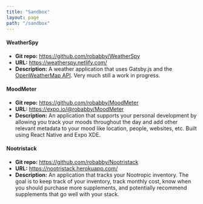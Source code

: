 ```yaml
---
title: "Sandbox"
layout: page
path: "/sandbox"
---
```


#### WeatherSpy

+ __Git repo:__ https://github.com/robabby/WeatherSpy
+ __URL:__ https://weatherspy.netlify.com/
+ __Description:__ A weather application that uses Gatsby.js and the [OpenWeatherMap API](https://openweathermap.org/api).  Very much still a work in progress.

#### MoodMeter

+ __Git repo:__ https://github.com/robabby/MoodMeter
+ __URL:__ https://expo.io/@robabby/MoodMeter
+ __Description:__ An application that supports your personal development by allowing you track your moods throughout the day and add other relevant metadata to your mood like location, people, websites, etc.  Built using React Native and Expo XDE.

#### Nootristack

+ __Git repo:__ https://github.com/robabby/Nootristack
+ __URL:__ https://nootristack.herokuapp.com/
+ __Description:__ An application that tracks your Nootropic inventory.  The goal is to keep track of your inventory, track monthly cost, know when you should purchase more supplements, and potentially recommend supplements that go well with your stack.


<!-- Morbi in sem quis dui placerat ornare. Pellentesque odio nisi, euismod in, pharetra a, ultricies in, diam. Sed arcu. Cras consequat.

Mauris placerat eleifend leo. Quisque sit amet est et sapien ullamcorper pharetra. Vestibulum erat wisi, condimentum sed, commodo vitae, ornare sit amet, wisi. Aenean fermentum, elit eget tincidunt condimentum, eros ipsum rutrum orci, sagittis tempus lacus enim ac dui.

![Donec eu libero sit amet quam egestas semper. Aenean ultricies mi vitae est. Mauris placerat eleifend leo. Quisque sit amet est et sapien ullamcorper pharetra. Vestibulum erat wisi, condimentum sed, commodo vitae, ornare sit amet, wisi.](./1.jpg)

*Donec eu libero sit amet quam egestas semper. Aenean ultricies mi vitae est. Mauris placerat eleifend leo. Quisque sit amet est et sapien ullamcorper pharetra. Vestibulum erat wisi, condimentum sed, commodo vitae, ornare sit amet, wisi.*

## Header Level 2

Praesent dapibus, neque id cursus faucibus, tortor neque egestas augue, eu vulputate magna eros eu erat. Aliquam erat volutpat. Nam dui mi, tincidunt quis, accumsan porttitor, facilisis luctus, metus.

+ **Lorem ipsum** dolor sit amet, consectetuer adipiscing elit.
+ Aliquam tincidunt mauris eu risus.
+ Vestibulum auctor dapibus neque.

### Header Level 3

Phasellus ultrices nulla quis nibh. Quisque a lectus. Donec **consectetuer** ligula vulputate sem tristique cursus. Nam nulla quam, gravida non, commodo a, sodales sit amet, nisi.

Pellentesque fermentum dolor. Aliquam quam lectus, facilisis auctor, ultrices ut, elementum vulputate, nunc.

#### Header Level 4

Vestibulum tortor quam, feugiat vitae, ultricies eget, tempor sit amet, ante. Donec eu libero sit amet quam egestas semper. Aenean ultricies mi vitae est. -->
